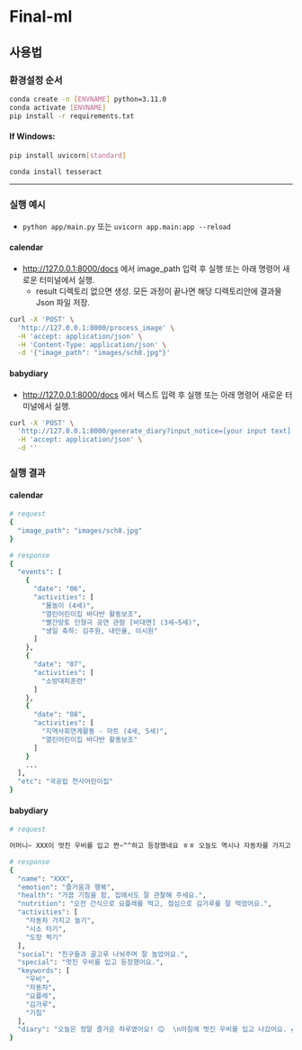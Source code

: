 # Final-ml

## 사용법

### 환경설정 순서
```bash
conda create -n [ENVNAME] python=3.11.0
conda activate [ENVNAME]
pip install -r requirements.txt
```


#### If Windows:
```bash
pip install uvicorn[standard]
```
```bash
conda install tesseract
```

---
### 실행 예시
- `python app/main.py` 또는 `uvicorn app.main:app --reload`

#### calendar
- http://127.0.0.1:8000/docs 에서 image_path 입력 후 실행 또는 아래 명령어 새로운 터미널에서 실행.
    - result 디렉토리 없으면 생성. 모든 과정이 끝나면 해당 디렉토리안에 결과물 Json 파일 저장.
```bash
curl -X 'POST' \
  'http://127.0.0.1:8000/process_image' \
  -H 'accept: application/json' \
  -H 'Content-Type: application/json' \
  -d '{"image_path": "images/sch8.jpg"}'
```

#### babydiary
- http://127.0.0.1:8000/docs 에서 텍스트 입력 후 실행 또는 아래 명령어 새로운 터미널에서 실행.
```bash
curl -X 'POST' \
  'http://127.0.0.1:8000/generate_diary?input_notice=[your input text]' \
  -H 'accept: application/json' \
  -d ''
```

### 실행 결과

#### calendar
```bash
# request
{
  "image_path": "images/sch8.jpg"
}

# response
{
  "events": [
    {
      "date": "06",
      "activities": [
        "물놀이 (4세)",
        "열린어린이집 바다반 활동보조",
        "빨간망토 인형극 공연 관람 [비대면] (3세~5세)",
        "생일 축하: 김주원, 내민율, 이시원"
      ]
    },
    {
      "date": "07",
      "activities": [
        "소방대피훈련"
      ]
    },
    {
      "date": "08",
      "activities": [
        "지역사회연계활동 - 마트 (4세, 5세)",
        "열린어린이집 바다반 활동보조"
      ]
    }
    ...
  ],
  "etc": "국공립 천사어린이집"
}
```

#### babydiary
```bash
# request

어머니~ XXX이 멋진 우비를 입고 짠~^^하고 등장했네요 ㅎㅎ 오늘도 역시나 자동차를 가지고 왔네요 빨간차가지고 다투니까 아예 빨간 차로만 가져왔네요ㅎ 친구들 골고루나눠주고 잘 놀았어요 시소 끼적이기, 도장찍기도 하면서 즐겁게 잘지냈습니다~^^ 오전간식 요플레, 점심도 김가루하고 야무지게 먹고 양치하고 잠자리에 들었어요 기침을 간혹 하네요 집에서도 잘 관찰해 주세요.

# response
{
  "name": "XXX",
  "emotion": "즐거움과 행복",
  "health": "가끔 기침을 함, 집에서도 잘 관찰해 주세요.",
  "nutrition": "오전 간식으로 요플레를 먹고, 점심으로 김가루를 잘 먹었어요.",
  "activities": [
    "자동차 가지고 놀기",
    "시소 타기",
    "도장 찍기"
  ],
  "social": "친구들과 골고루 나눠주며 잘 놀았어요.",
  "special": "멋진 우비를 입고 등장했어요.",
  "keywords": [
    "우비",
    "자동차",
    "요플레",
    "김가루",
    "기침"
  ],
  "diary": "오늘은 정말 즐거운 하루였어요! 😊  \n아침에 멋진 우비를 입고 나갔어요. 🌧️  \n오전 간식으로 요플레를 먹었는데, 정말 맛있었어요! 🍦  \n점심에는 김가루를 잘 먹었어요. 맛있었어요! 🍚  \n\n그 후에 자동차 가지고 놀았어요. 🚗  \n친구들과 함께 시소도 탔어요. 너무 재밌었어요! 🎠  \n그리고 도장 찍기도 했어요. 예쁜 도장이 많이 나왔어요! 🌟  \n\n친구들과 골고루 나눠주며 잘 놀았어요. 🤗  \n가끔 기침을 했지만, 엄마가 잘 지켜봐 주셨어요. ❤️  \n오늘 하루가 정말 행복했어요! 🌈"
}
```